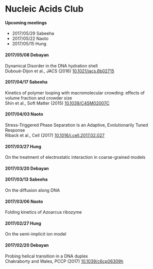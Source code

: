 # Nucleic Acids Club

#### Upcoming meetings 
 + 2017/05/29 Sabeeha
 + 2017/05/22 Naoto
 + 2017/05/15 Hung

#### 2017/05/08 Debayan
Dynamical Disorder in the DNA hydration shell  
Duboué-Dijon et al., JACS (2016) [10.1021/jacs.6b02715](http://dx.doi.org/10.1021/jacs.6b02715)

#### 2017/04/17 Sabeeha
Kinetics of polymer looping with macromolecular crowding: effects of volume fraction and crowder size  
Shin et al., Soft Matter (2015) [10.1039/C4SM02007C](http://dx.doi.org/10.1039/C4SM02007C)

#### 2017/04/03 Naoto
Stress-Triggered Phase Separation Is an Adaptive, Evolutionarily Tuned Response  
Riback et al., Cell (2017) [10.1016/j.cell.2017.02.027](http://dx.doi.org/10.1016/j.cell.2017.02.027)

#### 2017/03/27 Hung
On the treatment of electrostatic interaction in coarse-grained models  

#### 2017/03/20 Debayan

#### 2017/03/13 Sabeeha
On the diffusion along DNA  

#### 2017/03/06 Naoto
Folding kinetics of Azoarcus ribozyme  

#### 2017/02/27 Hung
On the semi-implicit ion model  

#### 2017/02/20 Debayan 
Probing helical transition in a DNA duplex  
Chakraborty and Wales, PCCP (2017) [10.1039/c6cp06309h](http://dx.doi.org/10.1039/c6cp06309h)

